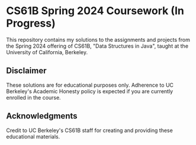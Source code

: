 # CS61B Spring 2024 Coursework (In Progress)

This repository contains my solutions to the assignments and projects from the Spring 2024 offering of CS61B, "Data Structures in Java", taught at the University of California, Berkeley.

## Disclaimer
These solutions are for educational purposes only. Adherence to UC Berkeley's Academic Honesty policy is expected if you are currently enrolled in the course.

## Acknowledgments
Credit to UC Berkeley's CS61B staff for creating and providing these educational materials.
